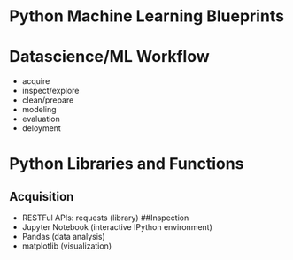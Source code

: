 Python Machine Learning Blueprints
===================================

# Datascience/ML Workflow
- acquire
- inspect/explore
- clean/prepare
- modeling
- evaluation
- deloyment

# Python Libraries and Functions
## Acquisition
- RESTFul APIs:
    requests (library)
##Inspection
- Jupyter Notebook (interactive IPython environment)
- Pandas (data analysis)
- matplotlib (visualization)